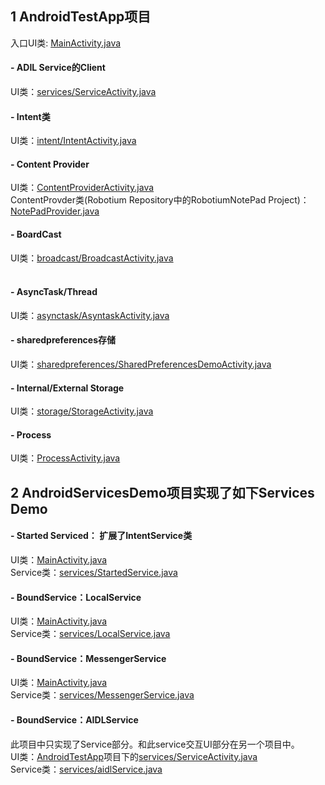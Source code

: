 ## 1 AndroidTestApp项目
  入口UI类: [MainActivity.java](https://github.com/lewiyue/AndroidDev/blob/master/AndroidTestApp/src/com/lewi/ui/MainActivity.java)<br>
#### - ADIL Service的Client
  UI类：[services/ServiceActivity.java](https://github.com/lewiyue/AndroidDev/blob/master/AndroidTestApp/src/com/lewi/service/ServiceActivity.java)<br>
#### - Intent类
  UI类：[intent/IntentActivity.java](https://github.com/lewiyue/AndroidDev/blob/master/AndroidTestApp/src/com/lewi/intent/IntentActivity.java)<br>
#### - Content Provider
  UI类：[ContentProviderActivity.java](https://github.com/lewiyue/AndroidDev/tree/master/AndroidServicesDemo/src/com/lewi/contentprovider/ContentProviderActivity.java)<br>
  ContentProvder类(Robotium Repository中的RobotiumNotePad Project)：[NotePadProvider.java](https://github.com/lewiyue/Robotium/blob/master/RobotiumNotePad/src/com/example/android/notepad/NotePadProvider.java)<br>
#### - BoardCast
  UI类：[broadcast/BroadcastActivity.java](https://github.com/lewiyue/AndroidDev/blob/master/AndroidTestApp/src/com/lewi/broadcast/BroadcastActivity.java)<br>
<br>
#### - AsyncTask/Thread
  UI类：[asynctask/AsyntaskActivity.java](https://github.com/lewiyue/AndroidDev/blob/master/AndroidTestApp/src/com/lewi/asynctask/AsyntaskActivity.java)<br>
#### - sharedpreferences存储
  UI类：[sharedpreferences/SharedPreferencesDemoActivity.java](https://github.com/lewiyue/AndroidDev/blob/master/AndroidTestApp/src/com/lewi/sharedpreferences/SharedPreferencesDemoActivity.java)<br>
#### - Internal/External Storage
  UI类：[storage/StorageActivity.java](https://github.com/lewiyue/AndroidDev/blob/master/AndroidTestApp/src/com/lewi/storage/StorageActivity.java)<br>
#### - Process
  UI类：[ProcessActivity.java](https://github.com/lewiyue/AndroidDev/blob/master/AndroidTestApp/src/com/lewi/ProcessActivity.java)<br>

## 2 AndroidServicesDemo项目实现了如下Services Demo
#### - Started Serviced： 扩展了IntentService类
    
  UI类：[MainActivity.java](https://github.com/lewiyue/AndroidDev/tree/master/AndroidServicesDemo/src/com/lewi/androidservicesdemo/MainActivity.java)<br>
  Service类：[services/StartedService.java](https://github.com/lewiyue/AndroidDev/blob/master/AndroidServicesDemo/src/com/lewi/androidservicesdemo/services/StartedService.java)<br>
#### - BoundService：LocalService
  UI类：[MainActivity.java](https://github.com/lewiyue/AndroidDev/tree/master/AndroidServicesDemo/src/com/lewi/androidservicesdemo/MainActivity.java)<br>
  Service类：[services/LocalService.java](https://github.com/lewiyue/AndroidDev/blob/master/AndroidServicesDemo/src/com/lewi/androidservicesdemo/services/LocalService.java)<br>
#### - BoundService：MessengerService
  UI类：[MainActivity.java](https://github.com/lewiyue/AndroidDev/tree/master/AndroidServicesDemo/src/com/lewi/androidservicesdemo/MainActivity.java)<br>
  Service类：[services/MessengerService.java](https://github.com/lewiyue/AndroidDev/blob/master/AndroidServicesDemo/src/com/lewi/androidservicesdemo/services/MessengerService.java)<br>
#### - BoundService：AIDLService
  此项目中只实现了Service部分。和此service交互UI部分在另一个项目中。<br>
    UI类：[AndroidTestApp](https://github.com/lewiyue/AndroidDev/tree/master/AndroidTestApp)项目下的[services/ServiceActivity.java](https://github.com/lewiyue/AndroidDev/blob/master/AndroidTestApp/src/com/lewi/service/ServiceActivity.java)<br>
  Service类：[services/aidlService.java](https://github.com/lewiyue/AndroidDev/blob/master/AndroidServicesDemo/src/com/lewi/androidservicesdemo/services/aidlService.java)<br>
  


